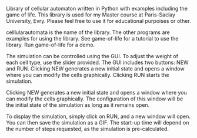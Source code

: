 Library of cellular automaton written in Python with examples including the game of life.
This library is used for my Master course at Paris-Saclay University, Evry.
Please feel free to use it for educational purpoises or other.

celllularautomata is the name of the library. The other programs are examples for using the library.
See game-of-life for a tutorial to use the library. Run game-of-life for a demo.

The simulation can be controlled using the GUI. To adjust the weight of each cell type, use the slider provided.  The GUI includes two buttons: NEW and RUN. Clicking NEW generates a new initial state and opens a window where you can modify the cells graphically. Clicking RUN starts the simulation.

Clicking NEW generates a new initial state and opens a window where you can modify the cells graphically. The configuration of this window will be the initial state of the simulation as long as it remains open.

To display the simulation, simply click on RUN, and a new window will open. You can then save the simulation as a GIF. The start-up time will depend on the number of steps requested, as the simulation is pre-calculated.